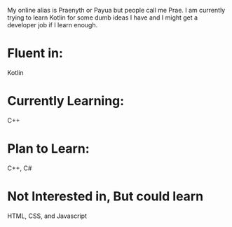 My online alias is Praenyth or Payua but people call me Prae. I am currently trying to learn Kotlin for some dumb ideas I have and I might get a developer job if I learn enough.

# Fluent in:
Kotlin

# Currently Learning:
C++

# Plan to Learn:
C++, C#

# Not Interested in, But could learn
HTML, CSS, and Javascript
